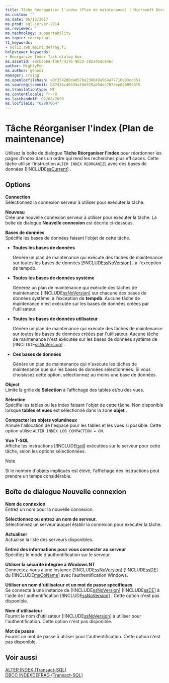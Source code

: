 ```yaml
---
title: Tâche Réorganiser l’index (Plan de maintenance) | Microsoft Docs
ms.custom: ''
ms.date: 06/13/2017
ms.prod: sql-server-2014
ms.reviewer: ''
ms.technology: supportability
ms.topic: conceptual
f1_keywords:
- sql12.swb.maint.defrag.f1
helpviewer_keywords:
- Reorganize Index Task dialog box
ms.assetid: e9cbebbd-f36f-4176-9832-382a46ac946c
author: MightyPen
ms.author: genemi
manager: craigg
ms.openlocfilehash: a0f354280da857be236049a564a77716e93cd351
ms.sourcegitcommit: b87d36c46b39af8b929ad94ec707dee8800950f5
ms.translationtype: MT
ms.contentlocale: fr-FR
ms.lasthandoff: 02/08/2020
ms.locfileid: "62807064"
---
```

# <a name="reorganize-index-task-maintenance-plan"></a>Tâche Réorganiser l'index (Plan de maintenance)
  Utilisez la boîte de dialogue **Tâche Réorganiser l’index** pour réordonner les pages d’index dans un ordre qui rend les recherches plus efficaces. Cette tâche utilise l'instruction `ALTER INDEX REORGANIZE` avec des bases de données [!INCLUDE[ssCurrent](../../includes/sscurrent-md.md)] .  
  
## <a name="options"></a>Options  
 **Connection**  
 Sélectionnez la connexion serveur à utiliser pour exécuter la tâche.  
  
 **Nouveau**  
 Crée une nouvelle connexion serveur à utiliser pour exécuter la tâche. La boîte de dialogue **Nouvelle connexion** est décrite ci-dessous.  
  
 **Bases de données**  
 Spécifie les bases de données faisant l'objet de cette tâche.  
  
-   **Toutes les bases de données**  
  
     Génère un plan de maintenance qui exécute des tâches de maintenance sur toutes les bases de données [!INCLUDE[ssNoVersion](../../includes/ssnoversion-md.md)] , à l'exception de tempdb.  
  
-   **Toutes les bases de données système**  
  
     Générez un plan de maintenance qui exécute des tâches de maintenance [!INCLUDE[ssNoVersion](../../includes/ssnoversion-md.md)] sur chacune des bases de données système, à l’exception de **tempdb**. Aucune tâche de maintenance n'est exécutée sur les bases de données créées par l'utilisateur.  
  
-   **Toutes les bases de données utilisateur**  
  
     Génère un plan de maintenance qui exécute des tâches de maintenance sur toutes les bases de données créées par l'utilisateur. Aucune tâche de maintenance n'est exécutée sur les bases de données système de [!INCLUDE[ssNoVersion](../../includes/ssnoversion-md.md)] .  
  
-   **Ces bases de données**  
  
     Génère un plan de maintenance qui n'exécute les tâches de maintenance que sur les bases de données sélectionnées. Si vous choisissez cette option, sélectionnez au moins une base de données.  
  
 **Object**  
 Limite la grille de **Sélection** à l’affichage des tables et/ou des vues.  
  
 **Sélection**  
 Spécifie les tables ou les index faisant l'objet de cette tâche. Non disponible lorsque **tables et vues** est sélectionné dans la zone **objet** .  
  
 **Compacter les objets volumineux**  
 Annule l'allocation de l'espace pour les tables et les vues si possible. Cette option utilise `ALTER INDEX LOB_COMPACTION = ON`.  
  
 **Vue T-SQL**  
 Affiche les instructions [!INCLUDE[tsql](../../includes/tsql-md.md)] exécutées sur le serveur pour cette tâche, selon les options sélectionnées.  
  
> [!NOTE]  
>  Si le nombre d'objets impliqués est élevé, l'affichage des instructions peut prendre un temps considérable.  
  
## <a name="new-connection-dialog-box"></a>Boîte de dialogue Nouvelle connexion  
 **Nom de connexion**  
 Entrez un nom pour la nouvelle connexion.  
  
 **Sélectionnez ou entrez un nom de serveur.**  
 Sélectionnez un serveur auquel établir la connexion pour exécuter la tâche.  
  
 **Actualiser**  
 Actualise la liste des serveurs disponibles.  
  
 **Entrez des informations pour vous connecter au serveur**  
 Spécifiez le mode d'authentification sur le serveur.  
  
 **Utiliser la sécurité intégrée à Windows NT**  
 Connectez-vous à une instance [!INCLUDE[ssNoVersion](../../includes/ssnoversion-md.md)] [!INCLUDE[ssDE](../../includes/ssde-md.md)] du [!INCLUDE[msCoName](../../includes/msconame-md.md)] avec l’authentification Windows.  
  
 **Utiliser un nom d'utilisateur et un mot de passe spécifiques**  
 Se connecte à une instance de [!INCLUDE[ssNoVersion](../../includes/ssnoversion-md.md)] [!INCLUDE[ssDE](../../includes/ssde-md.md)] à l'aide de l'authentification [!INCLUDE[ssNoVersion](../../includes/ssnoversion-md.md)] . Cette option n'est pas disponible.  
  
 **Nom d'utilisateur**  
 Fournit le nom d'utilisateur [!INCLUDE[ssNoVersion](../../includes/ssnoversion-md.md)] à utiliser pour l'authentification. Cette option n'est pas disponible.  
  
 **Mot de passe**  
 Fournit un mot de passe à utiliser pour l'authentification. Cette option n'est pas disponible.  
  
## <a name="see-also"></a>Voir aussi  
 [ALTER INDEX &#40;Transact-SQL&#41;](/sql/t-sql/statements/alter-index-transact-sql)   
 [DBCC INDEXDEFRAG &#40;Transact-SQL&#41;](/sql/t-sql/database-console-commands/dbcc-indexdefrag-transact-sql)  
  
  
